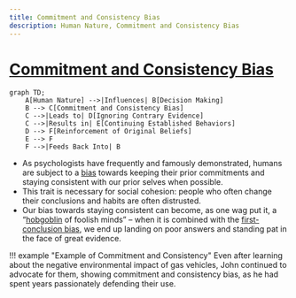 ```yaml
---
title: Commitment and Consistency Bias
description: Human Nature, Commitment and Consistency Bias
---
```


# [Commitment and Consistency Bias](https://en.wikipedia.org/wiki/Cognitive_bias)

```mermaid
graph TD;
    A[Human Nature] -->|Influences| B[Decision Making]
    B --> C[Commitment and Consistency Bias]
    C -->|Leads to| D[Ignoring Contrary Evidence]
    C -->|Results in| E[Continuing Established Behaviors]
    D --> F[Reinforcement of Original Beliefs]
    E --> F
    F -->|Feeds Back Into| B
```

- As psychologists have frequently and famously demonstrated, humans are subject to a [bias](https://en.wikipedia.org/wiki/Bias) towards keeping their prior commitments and staying consistent with our prior selves when possible. 
- This trait is necessary for social cohesion: people who often change their conclusions and habits are often distrusted. 
- Our bias towards staying consistent can become, as one wag put it, a “[hobgoblin](https://en.wikipedia.org/wiki/Hobgoblin) of foolish minds” – when it is combined with the [first-conclusion bias](https://en.wikipedia.org/wiki/Selection_bias), we end up landing on poor answers and standing pat in the face of great evidence.

!!! example "Example of Commitment and Consistency"
    Even after learning about the negative environmental impact of gas vehicles, John continued to advocate for them, showing commitment and consistency bias, as he had spent years passionately defending their use.